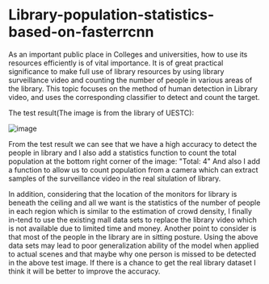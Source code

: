 # Library-population-statistics-based-on-fasterrcnn
As an important public place in Colleges and universities, how to use its resources efficiently is of vital importance. It is of great practical significance to make full use of library resources by using library surveillance video and counting the number of people in various areas of the library. This topic focuses on the method of human detection in Library video, and uses the corresponding classifier to detect and count the target.

The test result(The image is from the library of UESTC):

![image](https://github.com/Alkaid-AI/Library-population-statistics-based-on-fasterrcnn/blob/master/images/1.jpg)

From the test result we can see that we have a high accuracy to detect the people in library and I also add a statistics function to count the total population at the bottom right corner of the image: "Total: 4"
And also I add a function to allow us to count population from a camera which can extract samples of the surveillance video in the real situlation of library. 

In addition, considering that the location of the monitors for library is beneath the ceiling and all we want is the statistics of the number of people in each region which is similar to the estimation of crowd density, I finally in-tend to use the existing mall data sets to replace the library video which is not available due to limited time and money. Another point to consider is that most of the people in the library are in sitting posture. Using the above data sets may lead to poor generalization ability of the model when applied to actual scenes and that maybe why one person is missed to be detected in the above test image. If there is a chance to get the real library dataset I think it will be better to improve the accuracy.
